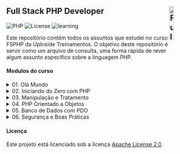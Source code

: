 ## Full Stack PHP Developer <img src="https://github.com/walissonaguirra/fsphp/assets/53498071/f674d550-fab6-4ba0-80de-4f9650e62363" width="15%" height="15%" align="right" valign="center" alt="Full Stack PHP Developer"/> 

![PHP](https://img.shields.io/badge/PHP-%5E8.2-blue)
![License](https://img.shields.io/badge/Code%20Apache-License-blue.svg)
![learning](https://img.shields.io/badge/PHP-learning-blue.svg)

Este repositório contém todos os assuntos que estudei no curso FSPHP da UpInside Treinamentos. O objetivo deste repositório é servir como um arquivo de consulta, uma forma rápida de rever algum assunto específico sobre a linguagem PHP.

#### Modulos do curso

<details>	
  <summary>01. Olá Mundo</summary>
  <ul>
    <li>01-06 Iníciando Projeto</li>
  </ul>
</details>

<details>	
  <summary>02. Iniciando do Zero com PHP</summary>
  <ul>
    <li>02-02 - Definindo Ambiente</li>
    <li>02-03 - Comandos de Saída</li>
    <li>02-04 - Variáveis e Tipos de Dados</li>
    <li>02-05 - Operadores na Prática</li>
    <li>02-06 - Arrays, Vetores e Pilhas</li>
    <li>02-07 - Estruturas de Controle</li>
    <li>02-08 - Estruturas de Repetição</li>
    <li>02-09 - Closures e Generators</li>
    <li>02-10 - Requisição de Arquivos</li>
    <li>02-11 - Trabalhando com Funções</li>
    <li>02-12 - Valores Constantes</li>
  </ul>
</details>

<details>	
  <summary>03. Manipulação e Tratamento</summary>
  <ul>
    <li>03-02 - Funções para Strings</li>
    <li>03-03 - Funções para Arrays</li>
    <li>03-04 - Manipulação de Objetos</li>
    <li>03-05 - Manipulação de Datas</li>
    <li>03-06 - Uma Classe DateTime</li>
    <li>03-07 - Manipulação de Arquivos</li>
    <li>03-08 - Gestão de Diretórios</li>
    <li>03-09 - Formulários e Filtros</li>
    <li>03-10 - Upload de Arquivos</li>
    <li>03-11 - Interação com Urls</li>
    <li>03-12 - Cookies e Sessões</li>
  </ul>
</details>

<details>	
  <summary>04. PHP Orientado a Objetos</summary>
  <ul>
    <li>04-02 - Classes, Propriedades e Objetos</li>
    <li>04-03 - Qualificação e Encapsulamento</li>
    <li>04-04 - Carregamento Automático</li>
    <li>04-05 - Interpretação e Operações (Parte 1)</li>
    <li>04-06 - Interpretação e Operações (Parte 2)</li>
    <li>04-07 - Relacionamento Entre Objetos</li>
    <li>04-08 - Herança e Polimorfismo</li>
    <li>04-09 - Membros de Uma Classe</li>
    <li>04-10 - Fundamentos de Abstração</li>
    <li>04-11 - Contratos com Interfaces</li>
    <li>04-12 - Comportamentos com Traits</li>
  </ul>
</details>

<details>	
  <summary>05. Banco de Dados com PDO</summary>
  <ul>
    <li>05-03 - Erros de Execução e Conexão</li>
    <li>05-04 - Consultas com Query e Exec</li>
    <li>05-05 - Explorando Estilos de Busca</li>
    <li>05-06 - Desmistificando Transações</li>
    <li>05-07 - PDOStatements e Bind Modes</li>
    <li>05-08 - Regra de Negócio e Modelo</li>
    <li>05-09 - Métodos de Busca e Leitura</li>
    <li>05-10 - Model Bootstrap e Cadastro</li>
    <li>05.11 - Carregando e Atualizando</li>
    <li>05.12 - Removendo Registro Ativo</li>
  </ul>
</details>

<details>	
  <summary>06. Segurança e Boas Práticas</summary>
  <ul>
    <li>06-02 - Configurações do PHP</li>
    <li>06-03 - Configurações do Projeto</li>
    <li>06-04 - Acesso e Controle de Sessões</li>
    <li>06-05 - Uma Única Interface de Erros</li>
    <li>06-06 - Camada de Manipulação (Parte 1)</li>
    <li>06-07 - Camada de Manipulação (Parte 2)</li>
    <li>06-08 - Camada de Manipulação (Parte 3)</li>
    <li>06-09 - Segurança e Gestão de Senhas</li>
    <li>06-10 - Mitigando Ataques XSS e CSRF</li>
    <li>06-11 - Refatorando Modelo de Usuário</li>
    <li>06-12 - Efetuando Cadastro de Usuário</li>
    <li>06-13 - Verificando Password com Hash</li>
    <li>06-14 - Consulta em Palavras Reservadas</li>
  </ul>
</details>

#### Licença

Este projeto está licenciado sob a licença [Apache License 2.0](https://github.com/walissonaguirra/fsphp/blob/main/LICENSE).
